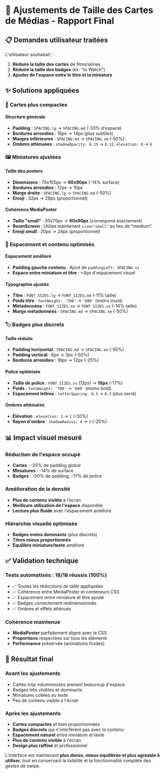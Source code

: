 # 📏 Ajustements de Taille des Cartes de Médias - Rapport Final

## 📋 Demandes utilisateur traitées

L'utilisateur souhaitait :
1. **Réduire la taille des cartes** de films/séries
2. **Réduire la taille des badges** (ex: "to Watch")
3. **Ajouter de l'espace entre le titre et la miniature**

## ✨ Solutions appliquées

### 🎯 **Cartes plus compactes**

#### Structure générale
- **Padding** : `SPACING.lg` → `SPACING.md` (-33% d'espace)
- **Bordures arrondies** : 16px → 14px (plus subtiles)
- **Marges inférieures** : `SPACING.md` → `SPACING.sm` (-50%)
- **Ombres atténuées** : `shadowOpacity: 0.15` → `0.12`, `elevation: 8` → `6`

### 🖼️ **Miniatures ajustées**

#### Taille des posters
- **Dimensions** : 70x105px → **60x90px** (-14% surface)
- **Bordures arrondies** : 12px → 10px
- **Marge droite** : `SPACING.lg` → `SPACING.md` (-50%)
- **Emoji** : 32px → 28px (proportionnel)

#### Cohérence MediaPoster
- **Taille "small"** : 50x75px → **60x90px** (correspond exactement)
- **RoomScreen** : Utilise maintenant `size="small"` au lieu de "medium"
- **Emoji small** : 20px → 24px (proportionnel)

### 📝 **Espacement et contenu optimisés**

#### Espacement amélioré
- **Padding gauche contenu** : Ajout de `paddingLeft: SPACING.xs` 
- **Espace entre miniature et titre** : +4px d'espacement visuel

#### Typographie ajustée
- **Titre** : `FONT_SIZES.lg` → `FONT_SIZES.md` (-11% taille)
- **Poids titre** : `fontWeight: '700'` → `'600'` (moins lourd)
- **Métadonnées** : `FONT_SIZES.sm` → `FONT_SIZES.xs` (-14% taille)
- **Marge métadonnées** : `SPACING.md` → `SPACING.sm` (-50%)

### 🏷️ **Badges plus discrets**

#### Taille réduite
- **Padding horizontal** : `SPACING.md` → `SPACING.sm` (-50%)
- **Padding vertical** : 6px → 3px (-50%)
- **Bordures arrondies** : 16px → 12px (-25%)

#### Police optimisée
- **Taille de police** : `FONT_SIZES.xs` (12px) → **10px** (-17%)
- **Poids** : `fontWeight: '700'` → `'600'` (moins bold)
- **Espacement lettres** : `letterSpacing: 0.5` → `0.3` (plus serré)

#### Ombres atténuées
- **Élévation** : `elevation: 2` → `1` (-50%)
- **Rayon d'ombre** : `shadowRadius: 4` → `3` (-25%)

## 📊 **Impact visuel mesuré**

### Réduction de l'espace occupé
- **Cartes** : -25% de padding global
- **Miniatures** : -14% de surface
- **Badges** : -50% de padding, -17% de police

### Amélioration de la densité
- **Plus de contenu visible** à l'écran
- **Meilleure utilisation de l'espace** disponible
- **Lecture plus fluide** avec l'espacement amélioré

### Hiérarchie visuelle optimisée
- **Badges moins dominants** (plus discrets)
- **Titres mieux proportionnés** 
- **Équilibre miniature/texte** amélioré

## ✅ **Validation technique**

### Tests automatisés : 18/18 réussis (100%)
- ✅ Toutes les réductions de taille appliquées
- ✅ Cohérence entre MediaPoster et conteneurs CSS
- ✅ Espacement entre miniature et titre ajouté
- ✅ Badges correctement redimensionnés
- ✅ Ombres et effets atténués

### Cohérence maintenue
- **MediaPoster** parfaitement aligné avec le CSS
- **Proportions** respectées sur tous les éléments
- **Performance** préservée (animations fluides)

## 🎨 **Résultat final**

### Avant les ajustements
- Cartes trop volumineuses prenant beaucoup d'espace
- Badges très visibles et dominants
- Miniatures collées au texte
- Peu de contenu visible à l'écran

### Après les ajustements
- **Cartes compactes** et bien proportionnées
- **Badges discrets** qui n'interfèrent pas avec le contenu
- **Espacement naturel** entre miniature et texte
- **Plus de contenu visible** à l'écran
- **Design plus raffiné** et professionnel

L'interface est maintenant **plus dense, mieux équilibrée et plus agréable à utiliser**, tout en conservant la lisibilité et la fonctionnalité complète des gestes de swipe.
